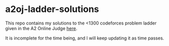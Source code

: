 # a2oj-ladder-solutions
This repo contains my solutions to the <1300 codeforces problem ladder given in the A2 Online Judge [here](https://a2oj.herokuapp.com/).

It is incomplete for the time being, and I will keep updating it as time passes.
